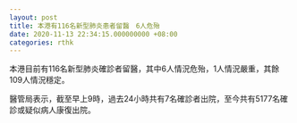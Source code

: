 ```yaml
---
layout: post
title: 本港有116名新型肺炎患者留醫　6人危殆
date: 2020-11-13 22:34:15.000000000 +08:00
categories: rthk
---
```


本港目前有116名新型肺炎確診者留醫，其中6人情況危殆，1人情況嚴重，其餘109人情況穩定。

醫管局表示，截至早上9時，過去24小時共有7名確診者出院，至今共有5177名確診或疑似病人康復出院。
